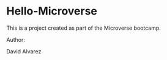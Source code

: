 # Hello-Microverse

This is a project created as part of the Microverse bootcamp.

Author:

David Alvarez
